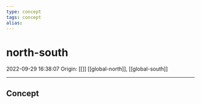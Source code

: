 ```yaml
---
type: concept
tags: concept
alias:
---
```


# north-south

2022-09-29 16:38:07
Origin: [[]]
[[global-north]], [[global-south]]

---

## Concept
